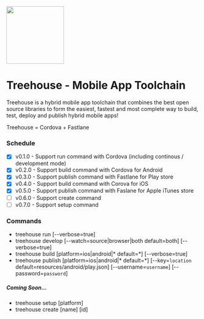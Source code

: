 <img src="https://image.flaticon.com/icons/png/512/36/36366.png" width="150px" />

# Treehouse - Mobile App Toolchain

Treehouse is a hybrid mobile app toolchain that combines the best open source libraries to form the easiest, fastest and most complete way to build, test, deploy and publish hybrid mobile apps!

Treehouse = Cordova + Fastlane

### Schedule
 - [x] v0.1.0 - Support run command with Cordova (including continous / development mode)
 - [x] v0.2.0 - Support build command with Cordova for Android
 - [x] v0.3.0 - Support publish command with Fastlane for Play store
 - [x] v0.4.0 - Support build command with Corova for iOS 
 - [x] v0.5.0 - Support publish command with Faslane for Apple iTunes store
 - [ ] v0.6.0 - Support create command
 - [ ] v0.7.0 - Support setup command
 
### Commands
- treehouse run [--verbose=true]
- treehouse develop [--watch=source|browser|both default=both] [--verbose=true]
- treehouse build [platform=ios|android|* default=*] [--verbose=true]
- treehouse publish [platform=ios|android|* default=*] [--key=`location` default=resources/android/play.json] [--username=`username`] [--password=`password`]

##### Coming Soon...
- treehouse setup [platform]
- treehouse create [name] [id]
